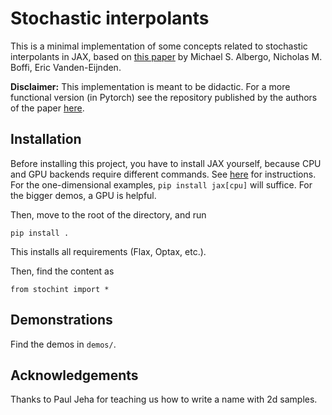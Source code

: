 # Stochastic interpolants

This is a minimal implementation of some concepts related to stochastic interpolants in JAX, based on [this paper](https://arxiv.org/abs/2303.08797) by Michael S. Albergo, Nicholas M. Boffi, Eric Vanden-Eijnden.


**Disclaimer:**
This implementation is meant to be didactic.
For a more functional version (in Pytorch) see the repository published by the authors of the paper [here](https://github.com/malbergo/stochastic-interpolants).



## Installation

Before installing this project, you have to install JAX yourself, because CPU and GPU backends require different commands.
See [here](https://jax.readthedocs.io/en/latest/installation.html) for instructions.
For the one-dimensional examples, `pip install jax[cpu]` will suffice. For the bigger demos, a GPU is helpful.


Then, move to the root of the directory, and run
```
pip install .
```
This installs all requirements (Flax, Optax, etc.).

Then, find the content as 
```
from stochint import *
```

## Demonstrations

Find the demos in `demos/`.


## Acknowledgements

Thanks to Paul Jeha for teaching us how to write a name with 2d samples.


